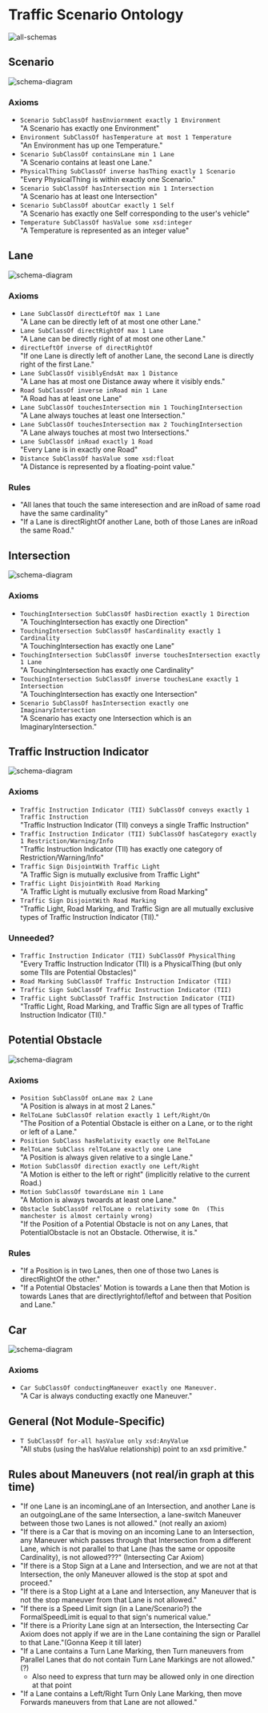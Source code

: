 # Traffic Scenario Ontology
![all-schemas](schema-diagrams/all-together.png)

## Scenario
![schema-diagram](schema-diagrams/Scenario.png)

### Axioms
* `Scenario SubClassOf hasEnviornment exactly 1 Environment`  
	"A Scenario has exactly one Environment"
* `Environment SubClassOf hasTemperature at most 1 Temperature`  
	"An Environment has up one Temperature."
* `Scenario SubClassOf containsLane min 1 Lane`  
	"A Scenario contains at least one Lane."
* `PhysicalThing SubClassOf inverse hasThing exactly 1 Scenario`  
	"Every PhysicalThing is within exactly one Scenario."
* `Scenario SubClassOf hasIntersection min 1 Intersection`  
	"A Scenario has at least one Intersection"
* `Scenario SubClassOf aboutCar exactly 1 Self`  
	"A Scenario has exactly one Self corresponding to the user's vehicle"
* `Temperature SubClassOf hasValue some xsd:integer`  
	"A Temperature is represented as an integer value"

## Lane
![schema-diagram](schema-diagrams/Lane.png)

### Axioms
* `Lane SubClassOf directLeftOf max 1 Lane`  
	"A Lane can be directly left of at most one other Lane."
* `Lane SubClassOf directRightOf max 1 Lane`   
	"A Lane can be directly right of at most one other Lane."
* `directLeftOf inverse of directRightOf`  
	"If one Lane is directly left of another Lane, the second Lane is directly right of the first Lane."
* `Lane SubClassOf visiblyEndsAt max 1 Distance`   
	"A Lane has at most one Distance away where it visibly ends."
* `Road SubClassOf inverse inRoad min 1 Lane`   
	"A Road has at least one Lane"
* `Lane SubClassOf touchesIntersection min 1 TouchingIntersection`   
	"A Lane always touches at least one Intersection."
* `Lane SubClassOf touchesIntersection max 2 TouchingIntersection`  
	"A Lane always touches at most two Intersections."
* `Lane SubClassOf inRoad exactly 1 Road`  
	"Every Lane is in exactly one Road"
* `Distance SubClassOf hasValue some xsd:float`  
	"A Distance is represented by a floating-point value."
	
### Rules
* "All lanes that touch the same interesection and are inRoad of same road have the same cardinality"
* "If a Lane is directRightOf another Lane, both of those Lanes are inRoad the same Road."

## Intersection
![schema-diagram](schema-diagrams/Intersection.png)

### Axioms
* `TouchingIntersection SubClassOf hasDirection exactly 1 Direction`  
	"A TouchingIntersection has exactly one Direction"
* `TouchingIntersection SubClassOf hasCardinality exactly 1 Cardinality`  
	"A TouchingIntersection has exactly one Lane"
* `TouchingIntersection SubClassOf inverse touchesIntersection exactly 1 Lane`  
	"A TouchingIntersection has exactly one Cardinality"
* `TouchingIntersection SubClassOf inverse touchesLane exactly 1 Intersection`  
	"A TouchingIntersection has exactly one Intersection"
* `Scenario SubClassOf hasIntersection exactly one ImaginaryIntersection`  
	"A Scenario has exacty one Intersection which is an ImaginaryIntersection."
	
## Traffic Instruction Indicator
![schema-diagram](schema-diagrams/TrafficInstructionIndicator.png)

### Axioms
* `Traffic Instruction Indicator (TII) SubClassOf conveys exactly 1 Traffic Instruction`  
	"Traffic Instruction Indicator (TII) conveys a single Traffic Instruction"
* `Traffic Instruction Indicator (TII) SubClassOf hasCategory exactly 1 Restriction/Warning/Info`  
	"Traffic Instruction Indicator (TII) has exactly one category of Restriction/Warning/Info"
* `Traffic Sign DisjointWith Traffic Light`  
        "A Traffic Sign is mutually exclusive from Traffic Light"
* `Traffic Light DisjointWith Road Marking`    
        "A Traffic Light is mutually exclusive from  Road Marking"
* `Traffic Sign DisjointWith Road Marking`  
	"Traffic Light, Road Marking, and Traffic Sign are all mutually exclusive types of Traffic Instruction Indicator (TII)."

### Unneeded?
* `Traffic Instruction Indicator (TII) SubClassOf PhysicalThing`  
	"Every Traffic Instruction Indicator (TII) is a PhysicalThing (but only some TIIs are Potential Obstacles)"
* `Road Marking SubClassOf Traffic Instruction Indicator (TII)`  
* `Traffic Sign SubClassOf Traffic Instruction Indicator (TII)`  
* `Traffic Light SubClassOf Traffic Instruction Indicator (TII)`  
	"Traffic Light, Road Marking, and Traffic Sign are all types of Traffic Instruction Indicator (TII)."

## Potential Obstacle
![schema-diagram](schema-diagrams/PotentialObstacle.png)


### Axioms
* `Position SubClassOf onLane max 2 Lane`   
	"A Position is always in at most 2 Lanes."
* `RelToLane SubClassOf relation exactly 1 Left/Right/On`   
	"The Position of a Potential Obstacle is either on a Lane, or to the right or left of a Lane."
* `Position SubClass hasRelativity exactly one RelToLane`  
* `RelToLane SubClass relToLane exactly one Lane`  
	"A Position is always given relative to a single Lane."
* `Motion SubClassOf direction exactly one Left/Right`  
	"A Motion is either to the left or right" (implicitly relative to the current Road.)
* `Motion SubClassOf towardsLane min 1 Lane`  
	"A Motion is always twoards at least one Lane."  
* `Obstacle SubClassOf relToLane o relativity some On  (This manchester is almost certainly wrong)`  
	"If the Position of a Potential Obstacle is not on any Lanes, that PotentialObstacle is not an Obstacle. Otherwise, it is."

### Rules 
* "If a Position is in two Lanes, then one of those two Lanes is directRightOf the other."
* "If a Potential Obstacles' Motion is towards a Lane then that Motion is towards Lanes that are directlyrightof/leftof and between that Position and Lane."

## Car
![schema-diagram](schema-diagrams/Car.png)

### Axioms
* `Car SubClassOf conductingManeuver exactly one Maneuver.`  
	"A Car is always conducting exactly one Maneuver."

## General (Not Module-Specific)
* `T SubClassOf for-all hasValue only xsd:AnyValue`  
	"All stubs (using the hasValue relationship) point to an xsd primitive."


## Rules about Maneuvers (not real/in graph at this time)
* "If one Lane is an incomingLane of an Intersection, and another Lane is an outgoingLane of the same Intersection, a lane-switch Maneuver between those two Lanes is not allowed." (not really an axiom)
* "If there is a Car that is moving on an incoming Lane to an Intersection, any Maneuver which passes through that Intersection from a different Lane, which is not parallel to that Lane (has the same or opposite Cardinality), is not allowed???" (Intersecting Car Axiom)
* "If there is a Stop Sign at a Lane and Intersection, and we are not at that Intersection, the only Maneuver allowed is the stop at spot and proceed."
* "If there is a Stop Light at a Lane and Intersection, any Maneuver that is not the stop maneuver from that Lane is not allowed."
* "If there is a Speed Limit sign (in a Lane/Scenario?) the FormalSpeedLimit is equal to that sign's numerical value."
* "If there is a Priority Lane sign at an Intersection, the Intersecting Car Axiom does not apply if we are in the Lane containing the sign or Parallel to that Lane."(Gonna Keep it till later)
* "If a Lane contains a Turn Lane Marking, then Turn maneuvers from Parallel Lanes that do not contain Turn Lane Markings are not allowed." (?)
  * Also need to express that turn may be allowed only in one direction at that point
* "If a Lane contains a Left/Right Turn Only Lane Marking, then move Forwards maneuvers from that Lane are not allowed."
